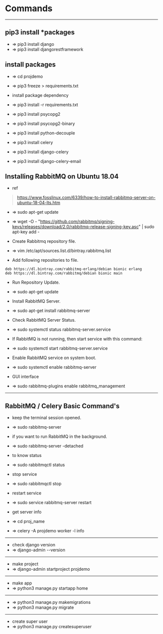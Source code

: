 # Commands
	

---
## pip3 install *packages
- => pip3 install django
- => pip3 install djangorestframework

## install packages
- => cd projdemo
- => pip3 freeze > requirements.txt
- install package dependency
- => pip3 install -r requirements.txt

- => pip3 install psycopg2
- => pip3 install psycopg2-binary
- => pip3 install python-decouple

- => pip3 install celery
- => pip3 install django-celery
- => pip3 install django-celery-email


## Installing RabbitMQ on Ubuntu 18.04
- ref
>https://www.fosslinux.com/6339/how-to-install-rabbitmq-server-on-ubuntu-18-04-lts.htm

- => sudo apt-get update
- => wget -O - "https://github.com/rabbitmq/signing-keys/releases/download/2.0/rabbitmq-release-signing-key.asc" | sudo apt-key add -

- Create Rabbitmq repository file.
- => vim /etc/apt/sources.list.d/bintray.rabbitmq.list

- Add following repositories to file.
```
deb https://dl.bintray.com/rabbitmq-erlang/debian bionic erlang
deb https://dl.bintray.com/rabbitmq/debian bionic main
```

- Run Repository Update.
- => sudo apt-get update

- Install RabbitMQ Server.
- => sudo apt-get install rabbitmq-server
- Check RabbitMQ Server Status.
- => sudo systemctl status rabbitmq-server.service
- If RabbitMQ is not running, then start service with this command:
- => sudo systemctl start rabbitmq-server.service
- Enable RabbitMQ service on system boot.
- => sudo systemctl enable rabbitmq-server

- GUI interface
- => sudo rabbitmq-plugins enable rabbitmq_management

---
## RabbitMQ / Celery Basic Command's
- keep the terminal session opened.
- => sudo rabbitmq-server

- if you want to run RabbitMQ in the background.
- => sudo rabbitmq-server -detached

- to know status
- => sudo rabbitmqctl status

- stop service
- => sudo rabbitmqctl stop

- restart service
- => sudo service rabbitmq-server restart

- get server info
- => cd proj_name
- => celery -A projdemo worker -l info



---
- check django version
- => django-admin --version


---
- make project
- => django-admin startproject projdemo

---
- make app
- => python3 manage.py startapp home


---
- => python3 manage.py makemigrations
- => python3 manage.py migrate


---
- create super user
- => python3 manage.py createsuperuser